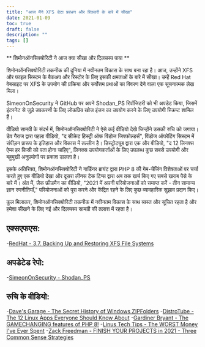 ```yaml
---
title: "आज मैंने XFS डेटा प्रबंधन और रिकवरी के बारे में सीखा"
date: 2021-01-09
toc: true
draft: false
description: ""
tags: []
---
```


** शिमोनऑनसिक्योरिटी ने आज क्या सीखा और दिलचस्प पाया **

शिमोनऑनसिक्योरिटी तकनीक की दुनिया में नवीनतम विकास के साथ बना रहा है। आज, उन्होंने XFS और फाइल सिस्टम के बैकअप और रिस्टोर के लिए इसकी क्षमताओं के बारे में सीखा। उन्हें Red Hat वेबसाइट पर XFS के उपयोग की प्रक्रिया और सर्वोत्तम प्रथाओं का विवरण देने वाला एक सूचनात्मक लेख मिला।

SimeonOnSecurity ने GitHub पर अपने Shodan_PS रिपॉजिटरी को भी अपडेट किया, जिसमें इंटरनेट से जुड़े उपकरणों के लिए लोकप्रिय खोज इंजन का उपयोग करने के लिए उपयोगी स्क्रिप्ट शामिल हैं।

वीडियो सामग्री के संदर्भ में, शिमोनऑनसिक्योरिटी ने ऐसे कई वीडियो देखे जिन्होंने उसकी रुचि को जगाया। डेव गैराज द्वारा पहला वीडियो, "द सीक्रेट हिस्ट्री ऑफ विंडोज जिपफोल्डर्स", विंडोज ऑपरेटिंग सिस्टम में संपीड़न प्रारूप के इतिहास और विकास में तल्लीन है। डिस्ट्रोट्यूब द्वारा एक और वीडियो, "द 12 लिनक्स ऐप्स हर किसी को पता होना चाहिए", लिनक्स उपयोगकर्ताओं के लिए उपलब्ध कुछ सबसे उपयोगी और बहुमुखी अनुप्रयोगों पर प्रकाश डालता है।

इसके अतिरिक्त, शिमोनऑनसिक्योरिटी ने गार्डिनर ब्रायंट द्वारा PHP 8 की गेम-चेंजिंग विशेषताओं पर चर्चा करते हुए एक वीडियो देखा और दूसरा लीनस टेक टिप्स द्वारा अब तक खर्च किए गए सबसे खराब पैसे के बारे में। अंत में, ज़ैक फ्रीडमैन का वीडियो, "2021 में अपनी परियोजनाओं को समाप्त करें - तीन सामान्य ज्ञान रणनीतियाँ," परियोजनाओं को पूरा करने और केंद्रित रहने के लिए कुछ व्यावहारिक सुझाव प्रदान किए।

कुल मिलाकर, शिमोनऑनसिक्योरिटी तकनीक में नवीनतम विकास के साथ व्यस्त और सूचित रहता है और हमेशा सीखने के लिए नई और दिलचस्प सामग्री की तलाश में रहता है।

## एक्सएफएस:
-[RedHat - 3.7. Backing Up and Restoring XFS File Systems](https://access.redhat.com/documentation/en-us/red_hat_enterprise_linux/7/html/storage_administration_guide/xfsbackuprestore)

## अपडेटेड रेपो:
-[SimeonOnSecurity - Shodan_PS](https://github.com/simeononsecurity/Shodan_PS)

## रुचि के वीडियो:
-[Dave's Garage - The Secret History of Windows ZIPFolders](https://www.youtube.com/watch?v=aQUtUQ_L8Yk)
-[DistroTube - The 12 Linux Apps Everyone Should Know About](https://www.youtube.com/watch?v=6chA0L_AT6k)
-[Gardiner Bryant - The GAMECHANGING features of PHP 8!](https://www.youtube.com/watch?v=f_cwnwaEwaY)
-[Linus Tech Tips - The WORST Money I've Ever Spent](https://www.youtube.com/watch?v=sLM_vO4d2Jg)
-[Zack Freedman - FINISH YOUR PROJECTS in 2021 - Three Common Sense Strategies](https://www.youtube.com/watch?v=L1j93RnIxEo)
